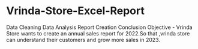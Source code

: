 # Vrinda-Store-Excel-Report
Data Cleaning
Data Analysis
Report Creation
Conclusion
Objective - Vrinda Store wants to create an annual sales report for 2022.So that ,vrinda store can understand their customers and grow more sales in 2023.
